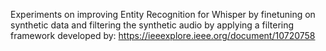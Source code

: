 Experiments on improving Entity Recognition for Whisper by finetuning on synthetic data and filtering the synthetic audio by applying a filtering framework developed by: https://ieeexplore.ieee.org/document/10720758

